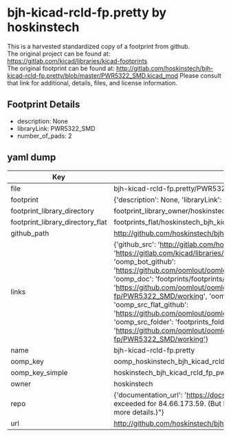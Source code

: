 # bjh-kicad-rcld-fp.pretty by hoskinstech  
This is a harvested standardized copy of a footprint from github.  
The original project can be found at:  
https://gitlab.com/kicad/libraries/kicad-footprints  
The original footprint can be found at:
http://gitlab.com/hoskinstech/bjh-kicad-rcld-fp.pretty/blob/master/PWR5322_SMD.kicad_mod
Please consult that link for additional, details, files, and license information.  
## Footprint Details
* description: None  
* libraryLink: PWR5322_SMD  
* number_of_pads: 2  
## yaml dump  
| Key | Value |  
| --- | --- |  
| file | bjh-kicad-rcld-fp.pretty/PWR5322_SMD.kicad_mod |  
| footprint | {'description': None, 'libraryLink': 'PWR5322_SMD', 'number_of_pads': 2} |  
| footprint_library_directory | footprint_library_owner/hoskinstech_bjh-kicad-rcld-fp.pretty |  
| footprint_library_directory_flat | footprints_flat/hoskinstech_bjh_kicad_rcld_fp_pwr5322_smd/working |  
| github_path | http://github.com/hoskinstech/bjh-kicad-rcld-fp.pretty/blob/master/PWR5322_SMD.kicad_mod |  
| links | {'github_src': 'http://gitlab.com/hoskinstech/bjh-kicad-rcld-fp.pretty/blob/master/PWR5322_SMD.kicad_mod', 'github_src_repo': 'https://gitlab.com/kicad/libraries/kicad-footprints', 'oomp_bot': 'footprints/hoskinstech_bjh_kicad_rcld_fp_pwr5322_smd/working', 'oomp_bot_github': 'https://github.com/oomlout/oomlout_oomp_footprint_bot/tree/main/footprints/hoskinstech_bjh_kicad_rcld_fp_pwr5322_smd/working', 'oomp_doc': 'footprints/footprints/hoskinstech/bjh-kicad-rcld-fp/PWR5322_SMD/working/', 'oomp_doc_github': 'https://github.com/oomlout/oomlout_oomp_footprint_doc/tree/main/footprints/footprints/hoskinstech/bjh-kicad-rcld-fp/PWR5322_SMD/working', 'oomp_src_flat': 'footprints_flat/footprints_flat/hoskinstech_bjh_kicad_rcld_fp_pwr5322_smd/working', 'oomp_src_flat_github': 'https://github.com/oomlout/oomlout_oomp_footprint_src/tree/main/footprints_flat/hoskinstech_bjh_kicad_rcld_fp_pwr5322_smd/working', 'oomp_src_folder': 'footprints_folder/footprints_folder/hoskinstech/bjh-kicad-rcld-fp/PWR5322_SMD/working', 'oomp_src_folder_github': 'https://github.com/oomlout/oomlout_oomp_footprint_src/tree/main/footprints_folder/hoskinstech/bjh-kicad-rcld-fp/PWR5322_SMD/working'} |  
| name | bjh-kicad-rcld-fp.pretty |  
| oomp_key | oomp_hoskinstech_bjh_kicad_rcld_fp_pwr5322_smd |  
| oomp_key_simple | hoskinstech_bjh_kicad_rcld_fp_pwr5322_smd |  
| owner | hoskinstech |  
| repo | {'documentation_url': 'https://docs.github.com/rest/overview/resources-in-the-rest-api#rate-limiting', 'message': "API rate limit exceeded for 84.66.173.59. (But here's the good news: Authenticated requests get a higher rate limit. Check out the documentation for more details.)"} |  
| url | http://github.com/hoskinstech/bjh-kicad-rcld-fp.pretty |  

